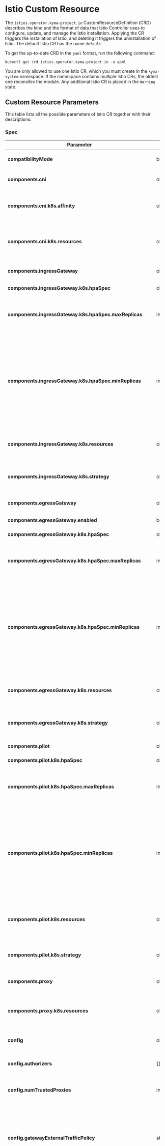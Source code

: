 # Istio Custom Resource

The `istios.operator.kyma-project.io` CustomResourceDefinition (CRD) describes the kind and the format of data that Istio Controller uses to configure, update, and manage the Istio installation. Applying the CR triggers the installation of Istio, and deleting it triggers the uninstallation of Istio. The default Istio CR has the name `default`.

To get the up-to-date CRD in the `yaml` format, run the following command:

```shell
kubectl get crd istios.operator.kyma-project.io -o yaml
```

You are only allowed to use one Istio CR, which you must create in the `kyma-system` namespace. If the namespace contains multiple Istio CRs, the oldest one reconciles the module. Any additional Istio CR is placed in the `Warning` state.


## Custom Resource Parameters

This table lists all the possible parameters of Istio CR together with their descriptions:

### Spec

| Parameter                                                   | Type           | Description                                                                                                                                                                                                                                                                                                                                   |
|-------------------------------------------------------------|----------------|-----------------------------------------------------------------------------------------------------------------------------------------------------------------------------------------------------------------------------------------------------------------------------------------------------------------------------------------------|
| **compatibilityMode**                                       | bool           | Enables compatibility mode in Istio. See [Compatibility Mode](./00-10-istio-version.md#compatibility-mode).                                                                                                                                                                                                                                   |
| **components.cni**                                          | object         | Defines component configuration for Istio CNI DaemonSet.                                                                                                                                                                                                                                                                                      |
| **components.cni.k8s.affinity**                             | object         | Affinity is a group of affinity scheduling rules. To learn more, read about affininty in the [Istio documentation](https://istio.io/latest/docs/reference/config/istio.operator.v1alpha1/#Affinity).                                                                                                                                          |
| **components.cni.k8s.resources**                            | object         | Defines [Kubernetes resources requests and limits configuration](https://kubernetes.io/docs/concepts/configuration/manage-resources-containers/). For more information, read about Resources in the [Istio documentation](https://istio.io/latest/docs/reference/config/istio.operator.v1alpha1/#Resources ).                                 |
| **components.ingressGateway**                               | object         | Defines component configurations for Istio Ingress Gateway.                                                                                                                                                                                                                                                                                   |
| **components.ingressGateway.k8s.hpaSpec**                   | object         | Defines configuration for HorizontalPodAutoscaler.                                                                                                                                                                                                                                                                                            |
| **components.ingressGateway.k8s.hpaSpec.maxReplicas**       | integer        | Specifies the upper limit for the number of Pods that can be set by the autoscaler. It cannot be smaller than **MinReplicas**.                                                                                                                                                                                                                |
| **components.ingressGateway.k8s.hpaSpec.minReplicas**       | integer        | Specifies the lower limit for the number of replicas to which the autoscaler can scale down. By default, it is set to 1 Pod. The value can be set to 0 if the alpha feature gate `HPAScaleToZero` is enabled and at least one Object or External metric is configured. Scaling is active as long as at least one metric value is available.   |
| **components.ingressGateway.k8s.resources**                 | object         | Defines [Kubernetes resources requests and limits configuration](https://kubernetes.io/docs/concepts/configuration/manage-resources-containers/). To learn more, read the [Istio documentation](https://istio.io/latest/docs/reference/config/istio.operator.v1alpha1/#Resources).                                                            |
| **components.ingressGateway.k8s.strategy**                  | object         | Defines the rolling update strategy. To learn more, read about DeploymentStrategy in the [Istio documentation](https://istio.io/latest/docs/reference/config/istio.operator.v1alpha1/#DeploymentStrategy).                                                                                                                                    |
| **components.egressGateway**                                | object         | Defines component configurations for Istio Egress Gateway.                                                                                                                                                                                                                                                                                    |
| **components.egressGateway.enabled**                        | bool           | Enables Istio Egress Gateway.                                                                                                                                                                                                                                                                                                                 |
| **components.egressGateway.k8s.hpaSpec**                    | object         | Defines configuration for HorizontalPodAutoscaler.                                                                                                                                                                                                                                                                                            |
| **components.egressGateway.k8s.hpaSpec.maxReplicas**        | integer        | Specifies the upper limit for the number of Pods that can be set by the autoscaler. It cannot be smaller than **MinReplicas**.                                                                                                                                                                                                                |
| **components.egressGateway.k8s.hpaSpec.minReplicas**        | integer        | Specifies the lower limit for the number of replicas to which the autoscaler can scale down. By default, it is set to 1 Pod. The value can be set to 0 if the alpha feature gate `HPAScaleToZero` is enabled and at least one Object or External metric is configured. Scaling is active as long as at least one metric value is available.   |
| **components.egressGateway.k8s.resources**                  | object         | Defines [Kubernetes resources requests and limits configuration](https://kubernetes.io/docs/concepts/configuration/manage-resources-containers/). To learn more, read the [Istio documentation](https://istio.io/latest/docs/reference/config/istio.operator.v1alpha1/#Resources).                                                            |
| **components.egressGateway.k8s.strategy**                   | object         | Defines the rolling update strategy. To learn more, read about DeploymentStrategy in the [Istio documentation](https://istio.io/latest/docs/reference/config/istio.operator.v1alpha1/#DeploymentStrategy).                                                                                                                                    |
| **components.pilot**                                        | object         | Defines component configuration for Istiod.                                                                                                                                                                                                                                                                                                   |
| **components.pilot.k8s.hpaSpec**                            | object         | Defines configuration for HorizontalPodAutoscaler.                                                                                                                                                                                                                                                                                            |
| **components.pilot.k8s.hpaSpec.maxReplicas**                | integer        | Specifies the upper limit for the number of Pods that can be set by the autoscaler. It cannot be smaller than **MinReplicas**.                                                                                                                                                                                                                |
| **components.pilot.k8s.hpaSpec.minReplicas**                | integer        | Specifies the lower limit for the number of replicas to which the autoscaler can scale down. By default, it is set to 1 Pod. The value can be set to `0` if the alpha feature gate `HPAScaleToZero` is enabled and at least one Object or External metric is configured. Scaling is active as long as at least one metric value is available. |
| **components.pilot.k8s.resources**                          | object         | Defines [Kubernetes resources requests and limits configuration](https://kubernetes.io/docs/concepts/configuration/manage-resources-containers/). For more information, read about Resources in the [Istio documentation](https://istio.io/latest/docs/reference/config/istio.operator.v1alpha1/#Resources).                                  |
| **components.pilot.k8s.strategy**                           | object         | Defines the rolling update strategy. To learn more, read about DeploymentStrategy in the [Istio documentation](https://istio.io/latest/docs/reference/config/istio.operator.v1alpha1/#DeploymentStrategy).                                                                                                                                    |
| **components.proxy**                                        | object         | Defines component configuration for the Istio proxy sidecar.                                                                                                                                                                                                                                                                                  |
| **components.proxy.k8s.resources**                          | object         | Defines [Kubernetes resources requests and limits configuration](https://kubernetes.io/docs/concepts/configuration/manage-resources-containers/). To learn more, read about Resources in the [Istio documnetation](https://istio.io/latest/docs/reference/config/istio.operator.v1alpha1/#Resources).                                         |
| **config**                                                  | object         | Specifies the configuration for the Istio installation.                                                                                                                                                                                                                                                                                       |
| **config.authorizers**                                      | \[\]authorizer | Specifies the list of external authorizers configured in the Istio service mesh config.                                                                                                                                                                                                                                                       |
| **config.numTrustedProxies**                                | integer        | Specifies the number of trusted proxies deployed in front of the Istio gateway proxy.                                                                                                                                                                                                                                                         |
| **config.gatewayExternalTrafficPolicy**                     | string         | Defines the external traffic policy for Istio Ingress Gateway Service. Valid configurations are `Local` or `Cluster`. The external traffic policy set to `Local` preserves the client IP in the request but also introduces the risk of unbalanced traffic distribution.                                                                      |
| **config.telemetry.metrics.prometheusMerge**                | bool           | Enables the [prometheusMerge](https://istio.io/latest/docs/ops/integrations/prometheus/#option-1-metrics-merging) feature from Istio, which merges the application's and Istio's metrics and exposes them together at `:15020/stats/prometheus` for scraping using plain HTTP. Updating the field causes a restart of the Istio sidecar proxies.                                                               |
| **experimental**                                            | object         | Defines additional experimental features that can be enabled in experimental builds.                                                                                                                                                                                                                                                          |
| **experimental.pilot**                                      | object         | Defines additional experimental features that can be enabled in Istio pilot component.                                                                                                                                                                                                                                                        |
| **experimental.pilot.enableAlphaGatewayAPI**                | bool           | Enables support for alpha Kubernetes Gateway API.                                                                                                                                                                                                                                                                                             |
| **experimental.pilot.enableMultiNetworkDiscoverGatewayAPI** | bool           | Enables support for multi-network discovery in Kubernetes Gateway API.                                                                                                                                                                                                                                                                        |

### Authorizer

| Parameter              | Type    | Description                                                                                                                                   |
|------------------------|---------|-----------------------------------------------------------------------------------------------------------------------------------------------|
| **name** (required)    | string  | A unique name identifying the extension authorization provider.                                                                               |
| **service** (required) | string  | Specifies the service that implements the Envoy `ext_authz` HTTP authorization service. The recommended format is `[<Namespace>/]<Hostname>`. |
| **port** (required)    | integer | Specifies the port number of the external authorizer used to make the authorization request.                                                  |
| **headers**            | headers | Specifies headers to be included, added, or forwarded during authorization.                                                                   |


### Headers

| Parameter                | Type       | Description                                                                                                                                                                                                                                                                                                                                                                                                                                                                                                                                                  |
|--------------------------|------------|--------------------------------------------------------------------------------------------------------------------------------------------------------------------------------------------------------------------------------------------------------------------------------------------------------------------------------------------------------------------------------------------------------------------------------------------------------------------------------------------------------------------------------------------------------------|
| **inCheck**              | object     | Defines headers to be included or added in the authorization request check.                                                                                                                                                                                                                                                                                                                                                                                                                                                                                  |
| **inCheck.include**      | \[\]string | Specifies a list of client request headers that should be included in the authorization request sent to the authorization service.                                                                                                                                                                                                                                                                                                                                                                                                                           |
| **inCheck.add**          | key-value  | Defines a set of additional fixed headers that should be included in the authorization request sent to the authorization service. The key is the header's name, and the value is the header's value. It overrides a client request of the same key or headers specified in the **include** field.                                                                                                                                                                                                                                                            |
| **toUpstream**           | object     | Defines headers to be forwarded to the upstream.                                                                                                                                                                                                                                                                                                                                                                                                                                                                                                             |
| **toUpstream.onAllow**   | \[\]string | Specifies a list of headers from the authorization service that should be added or overridden in the original request and forwarded to the upstream when the authorization check result is allowed (HTTP code `200`). If not specified, the original request will not be modified and forwarded to the backend as-is. It overrides any existing headers.                                                                                                                                                                                                     | 
| **toDownstream**         | object     | Defines headers to be forwarded to the downstream.                                                                                                                                                                                                                                                                                                                                                                                                                                                                                                           |
| **toDownstream.onAllow** | \[\]string | Specifies a list of headers from the authorization service that should be added or overridden in the original request and forwarded to the downstream when the authorization check result is allowed (HTTP code `200`). If not specified, the original request will not be modified and forwarded to backend as-is. It overrides any existing headers.                                                                                                                                                                                                       | 
| **toDownstream.onDeny**  | \[\]string | List of headers from the authorization service that should be forwarded to downstream when the authorization check result is not allowed (HTTP code other than `200`). If not specified, the response to the downstream will contain all the authorization response headers, except **Authority (Host)**. When a header is included in this list, **Path**, **Status**, **Content-Length**, **WWWAuthenticate**, and *Location* are automatically added. Note that the body from the authorization service is always included in the response to downstream. | 

### Status

| Parameter                                 | Type       | Description                                                                                                              |
|-------------------------------------------|------------|--------------------------------------------------------------------------------------------------------------------------|
| **state** (required)                      | string     | Signifies the current state of the CR. Its value can be either `Ready`, `Processing`, `Error`, `Warning`, or `Deleting`. |
| **conditions**                            | \[\]object | Represents the current state of the CR's conditions.                                                                     |
| **conditions.&#x200b;lastTransitionTime** | string     | Defines the date of the last condition status change.                                                                    |
| **conditions.&#x200b;message**            | string     | Provides more details about the condition status change.                                                                 |
| **conditions.&#x200b;reason**             | string     | Defines the reason for the condition status change.                                                                      |
| **conditions.&#x200b;status** (required)  | string     | Represents the status of the condition. The value is either `True`, `False`, or `Unknown`.                               |
| **conditions.&#x200b;type**               | string     | Provides a short description of the condition.                                                                           |

## Istio CR's State

See the possible values of the **status.state** field:

|     Code     | Description                                        |
|:------------:|:---------------------------------------------------|
|   `Ready`    | Istio Controller finished reconciliation.          |
| `Processing` | Istio Controller is installing or upgrading Istio. |
|  `Deleting`  | Istio Controller is uninstalling Istio.            |
|   `Error`    | An error occurred during reconciliation.           |
|  `Warning`   | Istio Controller is misconfigured.                 |

## Istio CR's Status Conditions

See the possible values of the **status.conditions** fields:

| Istio CR's State | Type                           | Status  | Reason                              | Message                                                                                   |
|------------------|--------------------------------|---------|-------------------------------------|-------------------------------------------------------------------------------------------|
| `Ready`          | `Ready`                        | `True`  | `ReconcileSucceeded`                | Reconciliation succeeded.                                                                 |
| `Error`          | `Ready`                        | `False` | `ReconcileFailed`                   | Reconciliation failed.                                                                    |
| `Warning`        | `Ready`                        | `False` | `OlderCRExists`                     | This Istio custom resource is not the oldest one and does not represent the module state. |
| `Processing`     | `Ready`                        | `False` | `IstioInstallNotNeeded`             | Istio installation is not needed.                                                         |
| `Processing`     | `Ready`                        | `False` | `IstioInstallSucceeded`             | Istio installation succeeded.                                                             |
| `Processing`     | `Ready`                        | `False` | `IstioUninstallSucceeded`           | Istio uninstallation succeded.                                                            |
| `Error`          | `Ready`                        | `False` | `IstioInstallUninstallFailed`       | Istio install or uninstall failed.                                                        |
| `Error`          | `Ready`                        | `False` | `IstioCustomResourceMisconfigured`  | Istio custom resource has invalid configuration.                                          |
| `Warning`        | `Ready`                        | `False` | `IstioCustomResourcesDangling`      | Istio deletion blocked because of existing Istio custom resources.                        |
| `Processing`     | `Ready`                        | `False` | `CustomResourcesReconcileSucceeded` | Custom resources reconciliation succeeded.                                                |
| `Error`          | `Ready`                        | `False` | `CustomResourcesReconcileFailed`    | Custom resources reconciliation failed.                                                   |
| `Processing`     | `ProxySidecarRestartSucceeded` | `True`  | `ProxySidecarRestartSucceeded`      | Proxy sidecar restart succeeded.                                                          |
| `Error`          | `ProxySidecarRestartSucceeded` | `False` | `ProxySidecarRestartFailed`         | Proxy sidecar restart failed.                                                             |
| `Processing`     | `ProxySidecarRestartSucceeded` | `False` | `ProxySidecarPartiallySucceeded`    | Proxy sidecar restart partially succeeded.                                                |
| `Warning`        | `ProxySidecarRestartSucceeded` | `False` | `ProxySidecarManualRestartRequired` | Proxy sidecar manual restart is required for some workloads.                              |
| `Processing`     | `Ready`                        | `False` | `IngressGatewayReconcileSucceeded`  | Istio Ingress Gateway reconciliation succeeded.                                           |
| `Error`          | `Ready`                        | `False` | `IngressGatewayReconcileFailed`     | Istio Ingress Gateway reconciliation failed.                                              |
| `Processing`     | `Ready`                        | `False` | `EgressGatewayReconcileSucceeded`   | Istio Egress Gateway reconciliation succeeded.                                            |
| `Error`          | `Ready`                        | `False` | `EgressGatewayReconcileFailed`      | Istio Egress Gateway reconciliation failed.                                               |
| `Warning`        | `Ready`                        | `False` | `IstioVersionUpdateNotAllowed`      | Update to the new Istio version is not allowed.                                           |
